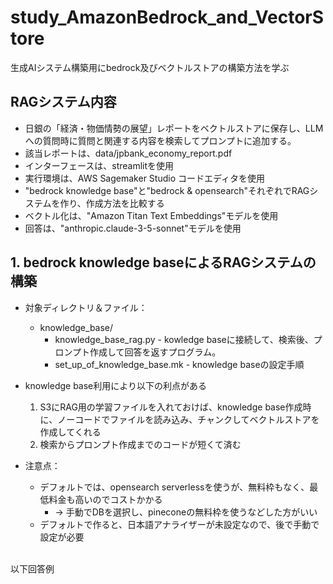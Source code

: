 # study_AmazonBedrock_and_VectorStore
生成AIシステム構築用にbedrock及びベクトルストアの構築方法を学ぶ

## RAGシステム内容
* 日銀の「経済・物価情勢の展望」レポートをベクトルストアに保存し、LLMへの質問時に質問と関連する内容を検索してプロンプトに追加する。
 * 該当レポートは、data/jpbank_economy_report.pdf 
* インターフェースは、streamlitを使用
* 実行環境は、AWS Sagemaker Studio コードエディタを使用
* "bedrock knowledge base"と"bedrock & opensearch"それぞれでRAGシステムを作り、作成方法を比較する
* ベクトル化は、"Amazon Titan Text Embeddings"モデルを使用
* 回答は、"anthropic.claude-3-5-sonnet"モデルを使用

## 1. bedrock knowledge baseによるRAGシステムの構築
* 対象ディレクトリ＆ファイル：
  * knowledge_base/
    * knowledge_base_rag.py - kowledge baseに接続して、検索後、プロンプト作成して回答を返すプログラム。
    * set_up_of_knowledge_base.mk - knowledge baseの設定手順
 
* knowledge base利用により以下の利点がある
  1. S3にRAG用の学習ファイルを入れておけば、knowledge base作成時に、ノーコードでファイルを読み込み、チャンクしてベクトルストアを作成してくれる
  2. 検索からプロンプト作成までのコードが短くて済む
* 注意点：
  * デフォルトでは、opensearch serverlessを使うが、無料枠もなく、最低料金も高いのでコストかかる
    * → 手動でDBを選択し、pineconeの無料枠を使うなどした方がいい
  * デフォルトで作ると、日本語アナライザーが未設定なので、後で手動で設定が必要
 
<br>
以下回答例

